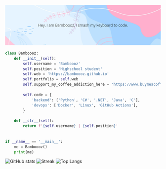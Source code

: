 ![banner](https://github.com/Bamboooz/Bamboooz/blob/main/readmebanner.png?raw=true)

```python
class Bamboooz:
    def __init__(self):
        self.username = 'Bamboooz'
        self.position = 'Highschool student'
        self.web = 'https://bamboooz.github.io'
        self.portfolio = self.web
        self.support_my_coffee_addiction_here = 'https://www.buymeacoffee.com/Bamboooz'
        
        self.code = {
            'backend': ['Python', 'C#', '.NET', 'Java', 'C'],
            'devops': ['Docker', 'Linux', 'GitHub Actions'],
        }

    def __str__(self):
        return f'{self.username} | {self.position}'


if __name__ == '__main__':
    me = Bamboooz()
    print(me)
```

![GitHub stats](https://github-readme-stats.vercel.app/api?username=Bamboooz&theme=radical)
![Streak](https://github-readme-streak-stats.herokuapp.com/?user=bamboooz&theme=radical)
![Top Langs](https://github-readme-stats.vercel.app/api/top-langs/?username=Bamboooz&layout=compact&theme=radical)


